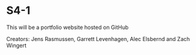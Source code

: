 # S4-1

This will be a portfolio website hosted on GitHub

Creators: Jens Rasmussen, Garrett Levenhagen, Alec Elsbernd and Zach Wingert
